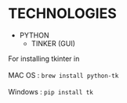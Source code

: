 # TECHNOLOGIES

 - PYTHON
    - TINKER (GUI)
 
  For installing tkinter in    
   <br>
   MAC OS :
   <code>brew install python-tk</code><br>
<br>
   Windows :
   <code>pip install tk</code>
